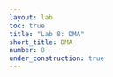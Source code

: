 ```yaml
---
layout: lab
toc: true
title: "Lab 8: DMA"
short_title: DMA
number: 8
under_construction: true
---
```

